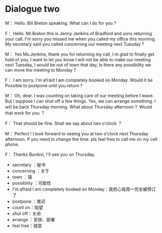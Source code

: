 # Dialogue two

M： Hello. Bill Breton speaking. What can I do for you ?

F： Hello. Mr.Breton this is Jenny Jenkins of Bradford and sons returning your call. I'm sorry you missed me when you
called my office this morning. My secretary said you called concerning our meeting next Tuesday ?

M： Yes Ms.Jenkins, thank you for returning my call, I m glad to finally get hold of you, I want to let you know I will not be
able to make our meeting next Tuesday, I would be out of town that day, Is there any possibility we can move the meeting to Monday ?

F： I am sorry. I'm afraid I am completely booked on Monday. Would it be Possible to postpone until you return ?

M： Oh, dear. I was counting on taking care of our meeting before I leave. But I suppose I can shut off a few things. Yes,
we can arrange something. I will be back Thursday morning. What about Thursday afternoon？ Would that work for you ？

F： That should be fine. Shall we say about two o'clock ？

M： Perfect ! I look forward to seeing you at two o'clock next Thursday afternoon. If you need to change the time. pls feel free to call me on my cell phone.

F： Thanks Burdon, I'll see you on Thursday.



- secretary ：秘书
- concerning ：关于
- town ：镇
- possibility ：可能性
- I'm afraid I am completely booked on Monday：我担心我周一完全被预订了
- postpone ：推迟
- count on：指望
- shut off：关闭
- arrange ：安排、部署
- feel free：随意